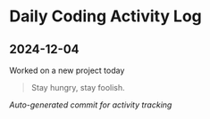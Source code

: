 # Daily Coding Activity Log

## 2024-12-04

Worked on a new project today

> Stay hungry, stay foolish.

*Auto-generated commit for activity tracking*

